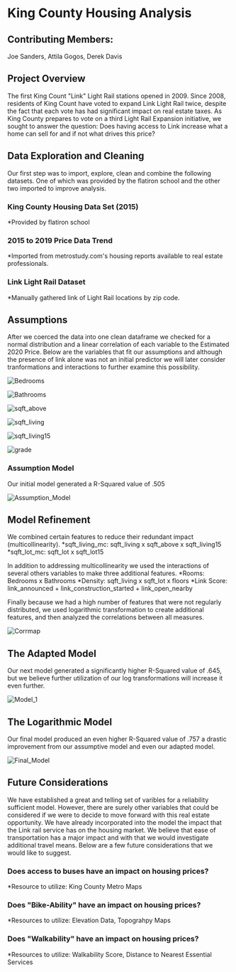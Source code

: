 
# King County Housing Analysis


## Contributing Members:

Joe Sanders, Attila Gogos, Derek Davis

## Project Overview

The first King Count "Link" Light Rail stations opened in 2009. Since 2008, residents of King Count have voted to expand Link Light Rail twice, despite the fact that each vote has had significant impact on real estate taxes. As King County prepares to vote on a third Light Rail Expansion initiative, we sought to answer the question: Does having access to Link increase what a home can sell for and if not what drives this price?

## Data Exploration and Cleaning

Our first step was to import, explore, clean and combine the following datasets. One of which was provided by the flatiron school and the other two imported to improve analysis.

### King County Housing Data Set (2015)
*Provided by flatiron school

### 2015 to 2019 Price Data Trend
*Imported from metrostudy.com's housing reports available to real estate professionals.

### Link Light Rail Dataset
*Manually gathered link of Light Rail locations by zip code.

## Assumptions

After we coerced the data into one clean dataframe we checked for a normal distribution and a linear correlation of each variable to the Estimated 2020 Price. Below are the variables that fit our assumptions and although the presence of link alone was not an initial predictor we will later consider tranformations and interactions to further examine this possibility.

![Bedrooms](Images/Bedrooms.png)

![Bathrooms](Images/Bathrooms.png)

![sqft_above](Images/sqft_above.png)

![sqft_living](Images/sqft_living.png)

![sqft_living15](Images/sqft_living15.png)

![grade](Images/grade.png)

### Assumption Model

Our initial model generated a R-Squared value of .505

![Assumption_Model](Images/Assumption_Model.png)

## Model Refinement

We combined certain features to reduce their redundant impact (multicollinearity).
   *sqft_living_mc: sqft_living x sqft_above x sqft_living15
   *sqft_lot_mc: sqft_lot x sqft_lot15

In addition to addressing multicollinearity we used the interactions of several others variables to make three additional features.
   *Rooms: Bedrooms x Bathrooms
   *Density: sqft_living x sqft_lot x floors
   *Link Score: link_announced + link_construction_started + link_open_nearby
   
Finally because we had a high number of features that were not regularly distributed, we used logarithmic transformation to create additional features, and then analyzed the correlations between all measures.

![Corrmap](Images/Corrmap.png)

## The Adapted Model

Our next model generated a significantly higher R-Squared value of .645, but we believe further utilization of our log transformations will increase it even further.

![Model_1](Images/Model_1.png)

## The Logarithmic Model

Our final model produced an even higher R-Squared value of .757 a drastic improvement from our assumptive model and even our adapted model.

![Final_Model](Images/Final_Model.png)

## Future Considerations

We have established a great and telling set of varibles for a reliability sufficient model. However, there are surely other variables that could be considered if we were to decide to move forward with this real estate opportunity. We have already incorporated into the model the impact that the Link rail service has on the housing market. We believe that ease of transportation has a major impact and with that we would investigate additional travel means. Below are a few future considerations that we would like to suggest.

### Does access to buses have an impact on housing prices?
*Resource to utilize: King County Metro Maps

### Does "Bike-Ability" have an impact on housing prices?
*Resources to utilize: Elevation Data, Topograhpy Maps

### Does "Walkability" have an impact on housing prices?
*Resources to utilize: Walkability Score, Distance to Nearest Essential Services

   
   
   
   
   
   




